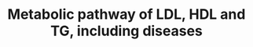 ---
annotations:
- id: PW:0000482
  parent: classic metabolic pathway
  type: Pathway Ontology
  value: lipoprotein metabolic pathway
- id: DOID:1390
  parent: genetic disease
  type: Disease Ontology
  value: hypobetalipoproteinemia
- id: PW:0000175
  parent: disease pathway
  type: Pathway Ontology
  value: familial combined hyperlipidemia pathway
- id: PW:0000484
  parent: classic metabolic pathway
  type: Pathway Ontology
  value: altered lipoprotein metabolic pathway
- id: PW:0000153
  parent: classic metabolic pathway
  type: Pathway Ontology
  value: triacylglycerol metabolic pathway
- id: DOID:1388
  parent: genetic disease
  type: Disease Ontology
  value: Tangier disease
- id: DOID:13809
  parent: genetic disease
  type: Disease Ontology
  value: familial combined hyperlipidemia
- id: PW:0000013
  parent: disease pathway
  type: Pathway Ontology
  value: disease pathway
- id: DOID:0090105
  parent: genetic disease
  type: Disease Ontology
  value: autosomal recessive hypercholesterolemia
authors:
- Ingebude
- DeSl
- LobkeM
- Mkutmon
- Egonw
- IreneHemel
- Fehrhart
- Finterly
communities:
- IEM
- RareDiseases
description: This pathway shows genetic disorders related to lipoprotein metabolism.
  Two plasmalipoproteins, LDL and HDL, and one plasma lipid, triglyceride (TG), play
  an important role in this pathway. Hydrophobic lipids and fat-soluble vitamins are
  normally transported to the site of their uptake by transporters called lipoproteins,
  and any deregulation of the plasma concentrations of these proteins can cause dyslipidemias.
  Disorders resulting from an enzyme deficiency are highlighted in pink. More details
  on the composition of the various lipoproteins in this pathway are visualised in
  [https://www.wikipathways.org/index.php/Pathway:WP3601].  This pathway was inspired
  by Chapter 43 of the book of Blau (ISBN 3642403360 (978-3642403361)).
last-edited: 2021-06-23
ndex: 7644e4be-8b6b-11eb-9e72-0ac135e8bacf
organisms:
- Homo sapiens
redirect_from:
- /index.php/Pathway:WP4522
- /instance/WP4522
revision: null
schema-jsonld:
- '@context': https://schema.org/
  '@id': https://wikipathways.github.io/pathways/WP4522.html
  '@type': Dataset
  creator:
    '@type': Organization
    name: WikiPathways
  description: This pathway shows genetic disorders related to lipoprotein metabolism.
    Two plasmalipoproteins, LDL and HDL, and one plasma lipid, triglyceride (TG),
    play an important role in this pathway. Hydrophobic lipids and fat-soluble vitamins
    are normally transported to the site of their uptake by transporters called lipoproteins,
    and any deregulation of the plasma concentrations of these proteins can cause
    dyslipidemias. Disorders resulting from an enzyme deficiency are highlighted in
    pink. More details on the composition of the various lipoproteins in this pathway
    are visualised in [https://www.wikipathways.org/index.php/Pathway:WP3601].  This
    pathway was inspired by Chapter 43 of the book of Blau (ISBN 3642403360 (978-3642403361)).
  keywords:
  - (general overview)
  - (including diseases)
  - (involved in sterol metabolism)
  - A-I
  - A-II
  - ABCA1
  - Alternative steroidogenesis
  - Annexin A2
  - B100
  - B48
  - Bile Acids
  - C-II
  - CETP
  - Cholesterol
  - Classical steroidogenesis
  - Cyclic fatty acids
  - E
  - HL
  - 'HL '
  - IDL
  - LCAT
  - LDL
  - LDL-receptor
  - LDLR
  - LDLRAP1
  - LPL
  - MTP
  - Nuclear hormone receptors
  - Oxysterols
  - PCSK9
  - Remnant receptor
  - SR-B1
  - Steroid Biosynthesis
  - VLDL
  - Vit. D pathway
  license: CC0
  name: Metabolic pathway of LDL, HDL and TG, including diseases
seo: CreativeWork
title: Metabolic pathway of LDL, HDL and TG, including diseases
wpid: WP4522
---